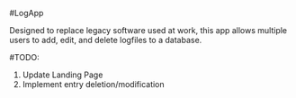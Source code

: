 #LogApp

Designed to replace legacy software used at work, this app allows multiple users to add, edit, and delete logfiles to a database.

#TODO:
1. Update Landing Page
2. Implement entry deletion/modification

